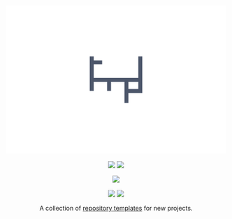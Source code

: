 <p align="center"><img src="https://github.com/svengreb/tmpl/blob/main/assets/images/repository-hero.svg?raw=true"/></p>

<p align="center"><a href="https://github.com/svengreb/tmpl/releases/latest"><img src="https://img.shields.io/github/release/svengreb/tmpl.svg?style=flat-square&label=Release&logo=github&logoColor=eceff4&colorA=4c566a&colorB=88c0d0"/></a> <a href="https://github.com/svengreb/tmpl/blob/master/CHANGELOG.md"><img src="https://img.shields.io/github/release/svengreb/tmpl.svg?style=flat-square&label=Changelog&logo=github&logoColor=eceff4&colorA=4c566a&colorB=88c0d0"/></a></p>

<p align="center"><a href="https://github.com/svengreb/tmpl/actions?query=workflow%3ACI" target="_blank"><img src="https://img.shields.io/github/workflow/status/svengreb/tmpl/CI.svg?style=flat-square&label=CI&logo=github&logoColor=eceff4&colorA=4c566a"/></a></p>

<p align="center"><a href="https://github.com/arcticicestudio/styleguide-markdown/releases/latest"><img src="https://img.shields.io/github/release/arcticicestudio/styleguide-markdown.svg?style=flat-square&label=Markdown%20Style%20Guide&logoColor=eceff4&colorA=4c566a&colorB=88c0d0&logo=data%3Aimage%2Fsvg%2Bxml%3Bbase64%2CPHN2ZyB4bWxucz0iaHR0cDovL3d3dy53My5vcmcvMjAwMC9zdmciIHdpZHRoPSIzOSIgaGVpZ2h0PSIzOSIgdmlld0JveD0iMCAwIDM5IDM5Ij48cGF0aCBmaWxsPSJub25lIiBzdHJva2U9IiNEOERFRTkiIHN0cm9rZS13aWR0aD0iMyIgc3Ryb2tlLW1pdGVybGltaXQ9IjEwIiBkPSJNMS41IDEuNWgzNnYzNmgtMzZ6Ii8%2BPHBhdGggZmlsbD0iI0Q4REVFOSIgZD0iTTIwLjY4MyAyNS42NTVsNS44NzItMTMuNDhoLjU2Nmw1Ljg3MyAxMy40OGgtMS45OTZsLTQuMTU5LTEwLjA1Ni00LjE2MSAxMC4wNTZoLTEuOTk1em0tMi42OTYgMGwtMTMuNDgtNS44NzJ2LS41NjZsMTMuNDgtNS44NzJ2MS45OTVMNy45MzEgMTkuNWwxMC4wNTYgNC4xNnoiLz48L3N2Zz4%3D"/></a> <a href="https://github.com/arcticicestudio/styleguide-git/releases/latest"><img src="https://img.shields.io/github/release/arcticicestudio/styleguide-git.svg?style=flat-square&label=Git%20Style%20Guide&logoColor=eceff4&colorA=4c566a&colorB=88c0d0&logo=git"/></a></p>

<p align="center">A collection of <a href="https://docs.github.com/en/github/creating-cloning-and-archiving-repositories/creating-a-template-repository" target="_blank">repository templates</a> for new projects.</p>
